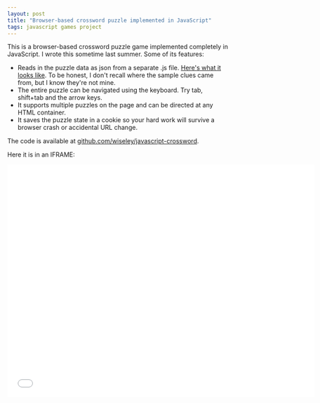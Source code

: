 ```yaml
---
layout: post
title: "Browser-based crossword puzzle implemented in JavaScript"
tags: javascript games project
---
```


This is a browser-based crossword puzzle game implemented completely in JavaScript. I wrote this sometime last summer. Some of its features:

* Reads in the puzzle data as json from a separate .js file. <a href="https://github.com/wiseley/javascript-crossword/blob/master/puzzle.js">Here's what it looks like</a>. To be honest, I don't recall where the sample clues came from, but I know they're not mine.
* The entire puzzle can be navigated using the keyboard. Try tab, shift+tab and the arrow keys.
* It supports multiple puzzles on the page and can be directed at any HTML container. 
* It saves the puzzle state in a cookie so your hard work will survive a browser crash or accidental URL change.

The code is available at <a href="https://github.com/wiseley/javascript-crossword/">github.com/wiseley/javascript-crossword</a>.

Here it is in an IFRAME:

<iframe height="530" width="700" src="/projects/javascript-crossword/index.html" style="border:none"></iframe>


